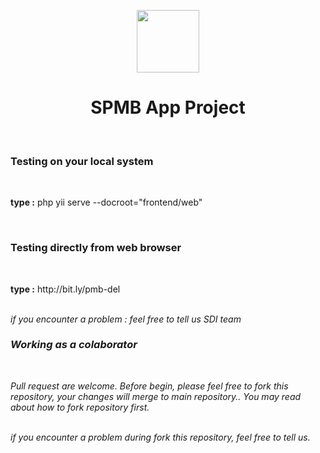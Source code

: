 <p align="center">
    <a href="https://github.com/yiisoft" target="_blank">
        <img src="https://upload.wikimedia.org/wikipedia/commons/e/e2/Del_Institute_of_Technology_Logo.png" height="100px">
    </a>
    <h1 align="center">SPMB App Project</h1>
    <br>
</p>

<h3> Testing on your local system</h3>
<br>
<p> <b>type :</b> php yii serve --docroot="frontend/web"   </p>
<br>

<h3> Testing directly from web browser </h3>
<br>
<p> <b>type :</b> http://bit.ly/pmb-del  </p>
<br> <i> if you encounter a problem : feel free to tell us SDI team </li>
<br>

<h3> Working as a colaborator </h3>
<br>
<p> Pull request are welcome. Before begin, please feel free to fork this repository, your changes will merge to main repository.. <i> You may read about how to fork repository first. <i> </p>
<br> <i> if you encounter a problem during fork this repository, feel free to tell us. </li>
<br>
<!-- Yii 2 Advanced Project Template is a skeleton [Yii 2](https://www.yiiframework.com/) application best for
developing complex Web applications with multiple tiers.

The template includes three tiers: front end, back end, and console, each of which
is a separate Yii application.

The template is designed to work in a team development environment. It supports
deploying the application in different environments.

Documentation is at [docs/guide/README.md](docs/guide/README.md).

[![Latest Stable Version](https://img.shields.io/packagist/v/yiisoft/yii2-app-advanced.svg)](https://packagist.org/packages/yiisoft/yii2-app-advanced)
[![Total Downloads](https://img.shields.io/packagist/dt/yiisoft/yii2-app-advanced.svg)](https://packagist.org/packages/yiisoft/yii2-app-advanced)
[![build](https://github.com/yiisoft/yii2-app-advanced/workflows/build/badge.svg)](https://github.com/yiisoft/yii2-app-advanced/actions?query=workflow%3Abuild) -->

DIRECTORY STRUCTURE
-------------------

```
common
    config/              contains shared configurations
    mail/                contains view files for e-mails
    models/              contains model classes used in both backend and frontend
    tests/               contains tests for common classes    
console
    config/              contains console configurations
    controllers/         contains console controllers (commands)
    migrations/          contains database migrations
    models/              contains console-specific model classes
    runtime/             contains files generated during runtime
backend
    assets/              contains application assets such as JavaScript and CSS
    config/              contains backend configurations
    controllers/         contains Web controller classes
    models/              contains backend-specific model classes
    runtime/             contains files generated during runtime
    tests/               contains tests for backend application    
    views/               contains view files for the Web application
    web/                 contains the entry script and Web resources
frontend
    assets/              contains application assets such as JavaScript and CSS
    config/              contains frontend configurations
    controllers/         contains Web controller classes
    models/              contains frontend-specific model classes
    runtime/             contains files generated during runtime
    tests/               contains tests for frontend application
    views/               contains view files for the Web application
    web/                 contains the entry script and Web resources
    widgets/             contains frontend widgets
vendor/                  contains dependent 3rd-party packages
environments/            contains environment-based overrides
```
